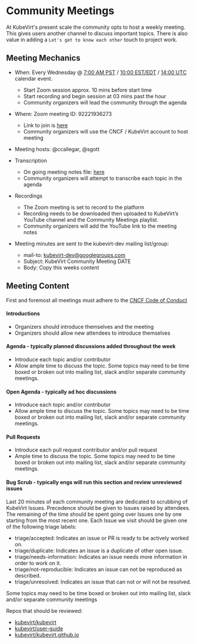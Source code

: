 # Community Meetings

At KubeVirt's present scale the community opts to host a weekly meeting.  This
gives users another channel to discuss important topics.  There is also value
in adding a `Let's get to know each other` touch to project work.

## Meeting Mechanics

* When: Every Wednesday @ [7:00 AM PST](https://calendar.google.com/calendar/u/0/embed?src=18pc0jur01k8f2cccvn5j04j1g@group.calendar.google.com&ctz=PST) / [10:00 EST/EDT](https://calendar.google.com/calendar/u/0/embed?src=18pc0jur01k8f2cccvn5j04j1g@group.calendar.google.com&ctz=EST) / [14:00 UTC](https://calendar.google.com/calendar/u/0/embed?src=18pc0jur01k8f2cccvn5j04j1g@group.calendar.google.com&ctz=UTC) calendar event.  
  * Start Zoom session approx. 10 mins before start time
  * Start recording and begin session at 03 mins past the hour
  * Community organizers will lead the community through the agenda

* Where: Zoom meeting ID: 92221936273
  * Link to join is [here](https://zoom.us/j/92221936273)
  * Community organizers will use the CNCF / KubeVirt account to host meeting

* Meeting hosts: @ccallegar, @sgott

* Transcription
  * On going meeting notes file: [here](https://docs.google.com/document/d/1kyhpWlEPzZtQJSjJlAqhPcn3t0Mt_o0amhpuNPGs1Ls)
  * Community organizers will attempt to transcribe each topic in the agenda

* Recordings
  * The Zoom meeting is set to record to the platform
  * Recording needs to be downloaded then uploaded to KubeVirt’s YouTube channel
  and the Community Meetings playlist.
  * Community organizers will add the YouTube link to the meeting notes

* Meeting minutes are sent to the kubevirt-dev mailing list/group:
  * mail-to: kubevirt-dev@googlegroups.com
  * Subject: KubeVirt Community Meeting DATE
  * Body: Copy this weeks content


## Meeting Content

First and foremost all meetings must adhere to the [CNCF Code of Conduct](https://github.com/cncf/foundation/blob/master/code-of-conduct.md)

#### Introductions
* Organizers should introduce themselves and the meeting
* Organizers should allow new attendees to introduce themselves

#### Agenda - typically planned discussions added throughout the week
* Introduce each topic and/or contributor
* Allow ample time to discuss the topic.  Some topics may need to be time boxed
or broken out into mailing list, slack and/or separate community meetings.  

#### Open Agenda - typically ad hoc discussions
* Introduce each topic and/or contributor
* Allow ample time to discuss the topic.  Some topics may need to be time boxed
or broken out into mailing list, slack and/or separate community meetings.  

#### Pull Requests
* Introduce each pull request contributor and/or pull request
* Ample time to discuss the topic.  Some topics may need to be time boxed or
broken out into mailing list, slack and/or separate community meetings.  

#### Bug Scrub - typically engs will run this section and review unreviewed issues
Last 20 minutes of each community meeting are dedicated to scrubbing of
KubeVirt Issues. Precedence should be given to Issues raised by attendees. The
remaining of the time should be spent going over Issues one by one starting
from the most recent one. Each Issue we visit should be given one of the
following triage labels:

* triage/accepted: Indicates an issue or PR is ready to be actively worked on.
* triage/duplicate: Indicates an issue is a duplicate of other open issue.
* triage/needs-information: Indicates an issue needs more information in order
to work on it.
* triage/not-reproducible: Indicates an issue can not be reproduced as described.
* triage/unresolved: Indicates an issue that can not or will not be resolved.

Some topics may need to be time boxed or broken out into mailing list, slack
and/or separate community meetings

Repos that should be reviewed:
* [kubevirt/kubevirt](https://github.com/kubevirt/kubevirt/issues)
* [kubevirt/user-guide](https://github.com/kubevirt/user-guide/issues)
* [kubevirt/kubevirt.github.io](https://github.com/kubevirt/kubevirt.github.io/issues)

